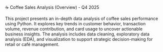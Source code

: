 ☕ Coffee Sales Analysis (Overview) - Q4 2025

This project presents an in-depth data analysis of coffee sales performance using Python.
It explores key trends in customer behavior, transaction volume, revenue contribution, and card usage to uncover actionable business insights.
The analysis includes data cleaning, exploratory data analysis (EDA), and visualization to support strategic decision-making for retail or café management.
